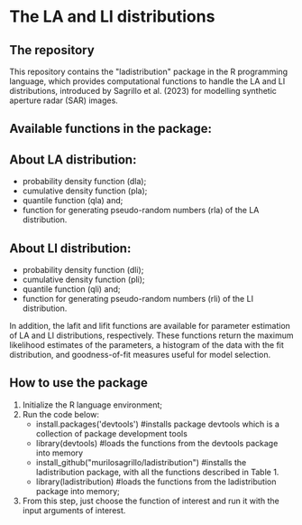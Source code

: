  <div>
  <h1> The LA and LI distributions </h1> 
</div>

<div>
  <h2> The repository </h2> 
</div>
This repository contains the "ladistribution" package in the R programming language, which provides computational functions to handle the LA and LI distributions, introduced by Sagrillo et al. (2023) for modelling synthetic aperture radar (SAR) images. 

<h2> Available functions in the package: </h2>

<h2>About LA distribution:</h2>

<ul>
  <li>probability density function (dla);</li>
  <li>cumulative density function (pla);</li>
  <li>quantile function (qla) and;</li>
  <li>function for generating pseudo-random numbers (rla) of the LA distribution.</li>
</ul>  

<h2>About LI distribution:</h2>

<ul>
  <li>probability density function (dli);</li>
  <li>cumulative density function (pli);</li>
  <li>quantile function (qli) and;</li>
  <li>function for generating pseudo-random numbers (rli) of the LI distribution.</li>
</ul>  

In addition, the lafit and lifit functions are available for parameter estimation of LA and LI distributions, respectively. These functions return the maximum likelihood estimates of the parameters, a histogram of the data with the fit distribution, and goodness-of-fit measures useful for model selection.

<div>
  <h2> How to use the package </h2> 
</div>

<ol>
	<li>Initialize the R language environment;</li>
	<li>Run the code below:
	<ul>
		<li>install.packages(&#39;devtools&#39;) #installs package devtools which is a collection of package development tools</li>
		<li>library(devtools) #loads the functions from the devtools package into memory</li>
		<li>install_github(&quot;murilosagrillo/ladistribution&quot;) #installs the ladistribution package, with all the functions described in Table 1.</li>
		<li>library(ladistribution) #loads the functions from the ladistribution package into memory;</li>
	</ul>
	</li>
	<li>From this step, just choose the function of interest&nbsp;and run it with the input arguments of interest.</li>
</ol>
